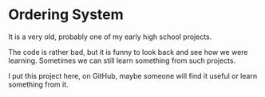 Ordering System
==============

It is a very old, probably one of my early high school projects.

The code is rather bad, but it is funny to look back and see how we were learning. Sometimes we can still learn something from such projects.

I put this project here, on GitHub, maybe someone will find it useful or learn something from it.
